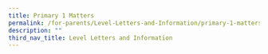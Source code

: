 ```yaml
---
title: Primary 1 Matters
permalink: /for-parents/Level-Letters-and-Information/primary-1-matters
description: ""
third_nav_title: Level Letters and Information
---
```


